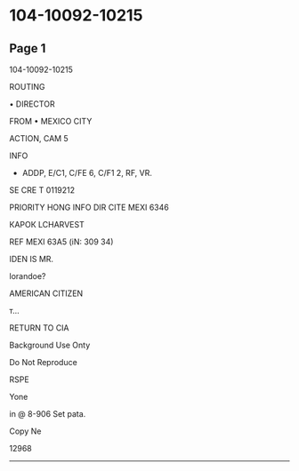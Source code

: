 # 104-10092-10215

## Page 1

104-10092-10215

ROUTING

• DIRECTOR

FROM • MEXICO CITY

ACTION, CAM 5

INFO

* ADDP, E/C1, C/FE 6, C/F1 2, RF, VR.

SE CRE T 0119212

PRIORITY HONG INFO DIR CITE MEXI 6346

КАРОК LCHARVEST

REF MEXI 63A5 (iN: 309 34)

IDEN IS MR.

lorandoe?

AMERICAN CITIZEN

т...

RETURN TO CIA

Background Use Onty

Do Not Reproduce

RSPE

Yone

in @ 8-906 Set pata.

Copy Ne

12968

---

